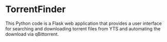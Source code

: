 # TorrentFinder
This Python code is a Flask web application that provides a user interface for searching and downloading torrent files from YTS and automating the download via qBittorrent.
